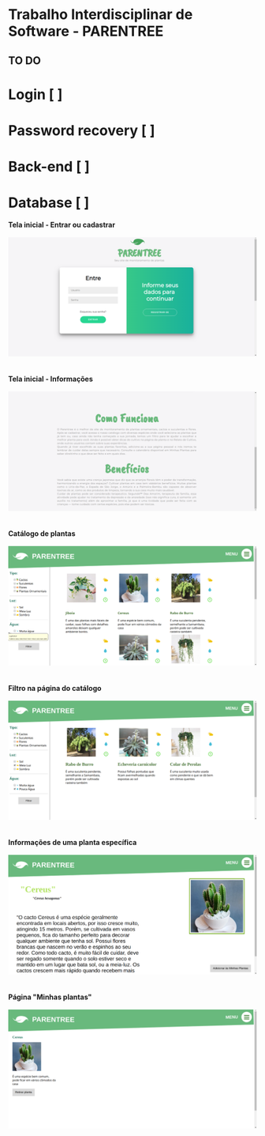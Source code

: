 # Trabalho Interdisciplinar de Software - PARENTREE

## TO DO

# Login [ ]
# Password recovery [ ]
# Back-end [ ]
# Database [ ]


<strong>Tela inicial - Entrar ou cadastrar</strong><br>
<br>
<img src="https://github.com/Gabrielvsm/TIS1_Parentree/blob/master/imagens/tela1.png?raw=true"></img>
<br><br><br>
<strong>Tela inicial - Informações</strong>
<br><br>
<img src="https://github.com/Gabrielvsm/TIS1_Parentree/blob/master/imagens/tela12.png?raw=true"></img>
<br><br><br>
<strong>Catálogo de plantas</strong>
<br><br>
<img src="https://github.com/Gabrielvsm/TIS1_Parentree/blob/master/imagens/tela2.png?raw=true"></img>
<br><br><br>
<strong>Filtro na página do catálogo</strong>
<br><br>
<img src="https://github.com/Gabrielvsm/TIS1_Parentree/blob/master/imagens/filtro.png?raw=true"></img>
<br><br><br>
<strong>Informações de uma planta específica</strong>
<br><br>
<img src="https://github.com/Gabrielvsm/TIS1_Parentree/blob/master/imagens/infoplantas.png?raw=true"></img>
<br><br><br>
<strong>Página "Minhas plantas"</strong>
<br><br>
<img src="https://github.com/Gabrielvsm/TIS1_Parentree/blob/master/imagens/minhasplantas.png?raw=true"></img>
<br><br><br>
